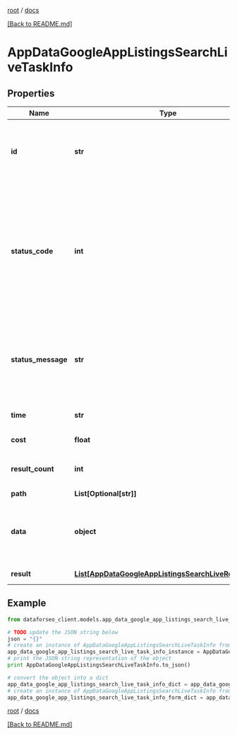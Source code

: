 [root](./../ "root") / [docs](./ "docs")

[[Back to README.md]](./../README.md "[Back to README.md]")

# AppDataGoogleAppListingsSearchLiveTaskInfo

## Properties

Name | Type | Description | Notes
------------ | ------------- | ------------- | -------------
**id** | **str** | task identifier unique task identifier in our system in the UUID format | [optional]
**status_code** | **int** | status code of the task generated by DataForSEO, can be within the following range: 10000-60000 you can find the full list of the response codes here | [optional]
**status_message** | **str** | informational message of the task you can find the full list of general informational messages here | [optional]
**time** | **str** | execution time, seconds | [optional]
**cost** | **float** | total tasks cost, USD | [optional]
**result_count** | **int** | number of elements in the result array | [optional]
**path** | **List[Optional[str]]** | URL path | [optional]
**data** | **object** | contains the same parameters that you specified in the POST request | [optional]
**result** | [**List[AppDataGoogleAppListingsSearchLiveResultInfo]**](AppDataGoogleAppListingsSearchLiveResultInfo.md) | array of results | [optional]

## Example

```python
from dataforseo_client.models.app_data_google_app_listings_search_live_task_info import AppDataGoogleAppListingsSearchLiveTaskInfo

# TODO update the JSON string below
json = "{}"
# create an instance of AppDataGoogleAppListingsSearchLiveTaskInfo from a JSON string
app_data_google_app_listings_search_live_task_info_instance = AppDataGoogleAppListingsSearchLiveTaskInfo.from_json(json)
# print the JSON string representation of the object
print AppDataGoogleAppListingsSearchLiveTaskInfo.to_json()

# convert the object into a dict
app_data_google_app_listings_search_live_task_info_dict = app_data_google_app_listings_search_live_task_info_instance.to_dict()
# create an instance of AppDataGoogleAppListingsSearchLiveTaskInfo from a dict
app_data_google_app_listings_search_live_task_info_form_dict = app_data_google_app_listings_search_live_task_info.from_dict(app_data_google_app_listings_search_live_task_info_dict)
```

  

[root](./../ "root") / [docs](./ "docs")

[[Back to README.md]](./../README.md "[Back to README.md]")
